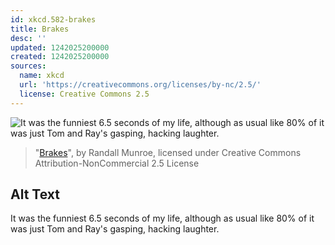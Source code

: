 ```yaml
---
id: xkcd.582-brakes
title: Brakes
desc: ''
updated: 1242025200000
created: 1242025200000
sources:
  name: xkcd
  url: 'https://creativecommons.org/licenses/by-nc/2.5/'
  license: Creative Commons 2.5
---
```

![It was the funniest 6.5 seconds of my life, although as usual like 80% of it was just Tom and Ray's gasping, hacking laughter.](https://imgs.xkcd.com/comics/brakes.png)
> "[Brakes](https://xkcd.com/582/)", by Randall Munroe, licensed under Creative Commons Attribution-NonCommercial 2.5 License

## Alt Text
It was the funniest 6.5 seconds of my life, although as usual like 80% of it was just Tom and Ray's gasping, hacking laughter.
